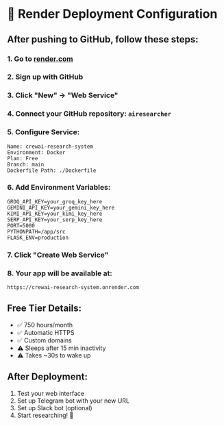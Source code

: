# 🚀 Render Deployment Configuration

## After pushing to GitHub, follow these steps:

### 1. Go to [render.com](https://render.com)
### 2. Sign up with GitHub
### 3. Click "New" → "Web Service"
### 4. Connect your GitHub repository: `airesearcher`

### 5. Configure Service:
```
Name: crewai-research-system
Environment: Docker
Plan: Free
Branch: main
Dockerfile Path: ./Dockerfile
```

### 6. Add Environment Variables:
```
GROQ_API_KEY=your_groq_key_here
GEMINI_API_KEY=your_gemini_key_here
KIMI_API_KEY=your_kimi_key_here
SERP_API_KEY=your_serp_key_here
PORT=5000
PYTHONPATH=/app/src
FLASK_ENV=production
```

### 7. Click "Create Web Service"

### 8. Your app will be available at:
`https://crewai-research-system.onrender.com`

## Free Tier Details:
- ✅ 750 hours/month
- ✅ Automatic HTTPS
- ✅ Custom domains
- ⚠️ Sleeps after 15 min inactivity
- ⚠️ Takes ~30s to wake up

## After Deployment:
1. Test your web interface
2. Set up Telegram bot with your new URL
3. Set up Slack bot (optional)
4. Start researching! 🚀